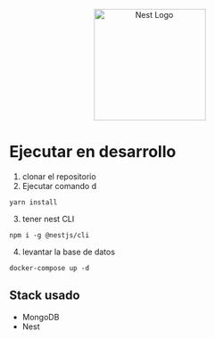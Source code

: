 <p align="center">
  <a href="http://nestjs.com/" target="blank"><img src="https://nestjs.com/img/logo-small.svg" width="200" alt="Nest Logo" /></a>
</p>

# Ejecutar en desarrollo

1. clonar el repositorio
2. Ejecutar comando d
```
yarn install
```

3. tener nest CLI
```
npm i -g @nestjs/cli
```

4. levantar la base de datos
```
docker-compose up -d
```

## Stack usado
* MongoDB
* Nest
   